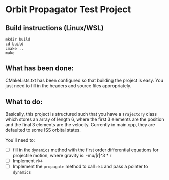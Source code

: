 # Orbit Propagator Test Project

## Build instructions (Linux/WSL)
```
mkdir build
cd build
cmake ..
make
```

## What has been done:
CMakeLists.txt has been configured so that building the project is easy.  You just need to fill in the headers and source files appropriately.

## What to do:
Basically, this project is structured such that you have a `Trajectory` class which stores an array of length 6, where the first 3 elements are the position and the final 3 elements are the velocity.  Currently in main.cpp, they are defaulted to some ISS orbital states.

You'll need to:

- [ ] fill in the `dynamics` method with the first order differential equations for projectile motion, where gravity is: -mu/|r|^3 * r
- [ ] Implement `rk4` 
- [ ] Implement the `propagate` method to call `rk4` and pass a pointer to `dynamics`